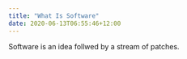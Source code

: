 ```yaml
---
title: "What Is Software"
date: 2020-06-13T06:55:46+12:00
---
```


Software is an idea follwed by a stream of patches.

